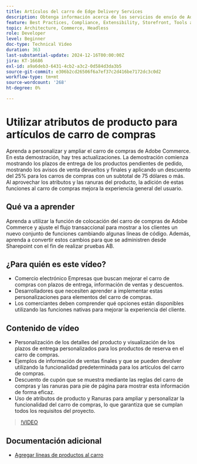 ```yaml
---
title: Artículos del carro de Edge Delivery Services
description: Obtenga información acerca de los servicios de envío de Adobe Edge y cómo utilizar atributos de producto para mostrar nueva información para artículos del carro de compras.
feature: Best Practices, Compliance, Extensibility, Storefront, Tools and External Services
topic: Architecture, Commerce, Headless
role: Developer
level: Beginner
doc-type: Technical Video
duration: 363
last-substantial-update: 2024-12-16T00:00:00Z
jira: KT-16686
exl-id: a9a6deb3-6431-4cb2-a3c2-0d584d3da3b5
source-git-commit: e306b2cd26506f6a7ef37c2d416be7172dc3c0d2
workflow-type: tm+mt
source-wordcount: '268'
ht-degree: 0%

---
```


# Utilizar atributos de producto para artículos de carro de compras

Aprenda a personalizar y ampliar el carro de compras de Adobe Commerce. En esta demostración, hay tres actualizaciones.  La demostración comienza mostrando los plazos de entrega de los productos pendientes de pedido, mostrando los avisos de venta devueltos y finales y aplicando un descuento del 25% para los carros de compras con un subtotal de 75 dólares o más. Al aprovechar los atributos y las ranuras del producto, la adición de estas funciones al carro de compras mejora la experiencia general del usuario.

## Qué va a aprender

Aprenda a utilizar la función de colocación del carro de compras de Adobe Commerce y ajuste el flujo transaccional para mostrar a los clientes un nuevo conjunto de funciones cambiando algunas líneas de código.  Además, aprenda a convertir estos cambios para que se administren desde Sharepoint con el fin de realizar pruebas AB.

## ¿Para quién es este vídeo?

* Comercio electrónico Empresas que buscan mejorar el carro de compras con plazos de entrega, información de ventas y descuentos.
* Desarrolladores que necesiten aprender a implementar estas personalizaciones para elementos del carro de compras.
* Los comerciantes deben comprender qué opciones están disponibles utilizando las funciones nativas para mejorar la experiencia del cliente.

## Contenido de vídeo

* Personalización de los detalles del producto y visualización de los plazos de entrega personalizados para los productos de reserva en el carro de compras.
* Ejemplos de información de ventas finales y que se pueden devolver utilizando la funcionalidad predeterminada para los artículos del carro de compras.
* Descuento de cupón que se muestra mediante las reglas del carro de compras y las ranuras para pie de página para mostrar esta información de forma eficaz.
* Uso de atributos de producto y Ranuras para ampliar y personalizar la funcionalidad del carro de compras, lo que garantiza que se cumplan todos los requisitos del proyecto.

>[!VIDEO](https://video.tv.adobe.com/v/3441114?learn=on)


## Documentación adicional

* [Agregar líneas de productos al carro](https://experienceleague.adobe.com/developer/commerce/storefront/dropins/cart/tutorials/add-product-lines-to-cart-summary/?lang=es)